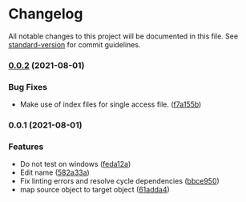 # Changelog

All notable changes to this project will be documented in this file. See [standard-version](https://github.com/conventional-changelog/standard-version) for commit guidelines.

### [0.0.2](https://github.com/suprcrew/super-map/compare/v0.0.1...v0.0.2) (2021-08-01)


### Bug Fixes

* Make use of index files for single access file. ([f7a155b](https://github.com/suprcrew/super-map/commit/f7a155b0cfe629afce5226ae74f4a5135f77e243))

### 0.0.1 (2021-08-01)


### Features

* Do not test on windows ([feda12a](https://github.com/suprcrew/super-map/commit/feda12a299141d3a13e923af6c731d53dc23b41d))
* Edit name ([582a33a](https://github.com/suprcrew/super-map/commit/582a33ae40e4ef3013ed8fc6ebe29b49439b0776))
* Fix linting errors and resolve cycle dependencies ([bbce950](https://github.com/suprcrew/super-map/commit/bbce950b6ae4b56b38e5bd110ff2a0195b5959db))
* map source object to target object ([61adda4](https://github.com/suprcrew/super-map/commit/61adda4958f95da71f765f1d02011347a96c3981))

